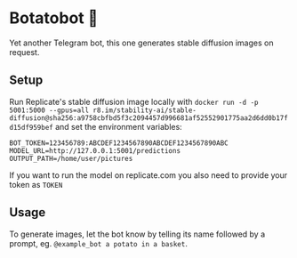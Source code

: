 # Botatobot 🥔

Yet another Telegram bot, this one generates stable diffusion images on request.

## Setup

Run Replicate's stable diffusion image locally with `docker run -d -p 5001:5000 --gpus=all r8.im/stability-ai/stable-diffusion@sha256:a9758cbfbd5f3c2094457d996681af52552901775aa2d6dd0b17fd15df959bef` and set the environment variables:

```text
BOT_TOKEN=123456789:ABCDEF1234567890ABCDEF1234567890ABC
MODEL_URL=http://127.0.0.1:5001/predictions
OUTPUT_PATH=/home/user/pictures
```

If you want to run the model on replicate.com you also need to provide your token as `TOKEN`

## Usage

To generate images, let the bot know by telling its name followed by a prompt, eg. `@example_bot a potato in a basket`.
